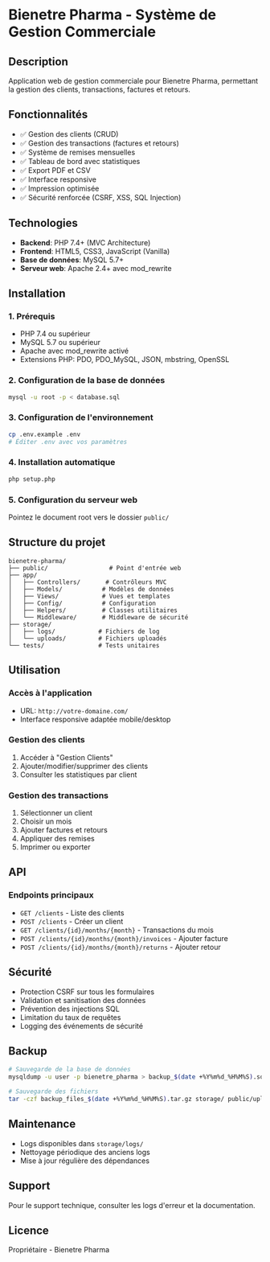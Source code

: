 # Bienetre Pharma - Système de Gestion Commerciale

## Description
Application web de gestion commerciale pour Bienetre Pharma, permettant la gestion des clients, transactions, factures et retours.

## Fonctionnalités
- ✅ Gestion des clients (CRUD)
- ✅ Gestion des transactions (factures et retours)
- ✅ Système de remises mensuelles
- ✅ Tableau de bord avec statistiques
- ✅ Export PDF et CSV
- ✅ Interface responsive
- ✅ Impression optimisée
- ✅ Sécurité renforcée (CSRF, XSS, SQL Injection)

## Technologies
- **Backend**: PHP 7.4+ (MVC Architecture)
- **Frontend**: HTML5, CSS3, JavaScript (Vanilla)
- **Base de données**: MySQL 5.7+
- **Serveur web**: Apache 2.4+ avec mod_rewrite

## Installation

### 1. Prérequis
- PHP 7.4 ou supérieur
- MySQL 5.7 ou supérieur
- Apache avec mod_rewrite activé
- Extensions PHP: PDO, PDO_MySQL, JSON, mbstring, OpenSSL

### 2. Configuration de la base de données
```bash
mysql -u root -p < database.sql
```

### 3. Configuration de l'environnement
```bash
cp .env.example .env
# Éditer .env avec vos paramètres
```

### 4. Installation automatique
```bash
php setup.php
```

### 5. Configuration du serveur web
Pointez le document root vers le dossier `public/`

## Structure du projet
```
bienetre-pharma/
├── public/                 # Point d'entrée web
├── app/
│   ├── Controllers/       # Contrôleurs MVC
│   ├── Models/           # Modèles de données
│   ├── Views/            # Vues et templates
│   ├── Config/           # Configuration
│   ├── Helpers/          # Classes utilitaires
│   └── Middleware/       # Middleware de sécurité
├── storage/
│   ├── logs/            # Fichiers de log
│   └── uploads/         # Fichiers uploadés
└── tests/               # Tests unitaires
```

## Utilisation

### Accès à l'application
- URL: `http://votre-domaine.com/`
- Interface responsive adaptée mobile/desktop

### Gestion des clients
1. Accéder à "Gestion Clients"
2. Ajouter/modifier/supprimer des clients
3. Consulter les statistiques par client

### Gestion des transactions
1. Sélectionner un client
2. Choisir un mois
3. Ajouter factures et retours
4. Appliquer des remises
5. Imprimer ou exporter

## API

### Endpoints principaux
- `GET /clients` - Liste des clients
- `POST /clients` - Créer un client
- `GET /clients/{id}/months/{month}` - Transactions du mois
- `POST /clients/{id}/months/{month}/invoices` - Ajouter facture
- `POST /clients/{id}/months/{month}/returns` - Ajouter retour

## Sécurité
- Protection CSRF sur tous les formulaires
- Validation et sanitisation des données
- Prévention des injections SQL
- Limitation du taux de requêtes
- Logging des événements de sécurité

## Backup
```bash
# Sauvegarde de la base de données
mysqldump -u user -p bienetre_pharma > backup_$(date +%Y%m%d_%H%M%S).sql

# Sauvegarde des fichiers
tar -czf backup_files_$(date +%Y%m%d_%H%M%S).tar.gz storage/ public/uploads/
```

## Maintenance
- Logs disponibles dans `storage/logs/`
- Nettoyage périodique des anciens logs
- Mise à jour régulière des dépendances

## Support
Pour le support technique, consulter les logs d'erreur et la documentation.

## Licence
Propriétaire - Bienetre Pharma
